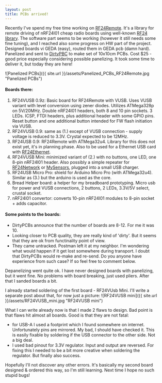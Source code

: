 ```yaml
---
layout: post
title: PCBs arrived!
---
```


Recently I've spend my free time working on [RF24Remote](https://github.com/mz-fuzzy/RF24Remote). It's a library for remote driving of nRF24l01 cheap radio boards using well-known [RF24 library](https://github.com/TMRh20/RF24). The software part seems to be working (however it still needs some fine tuning), and I reached also some progress on HW part of the project. Designed boards vi GEDA (easy), routed them in GEDA pcb (damn hard). Panelized and sent to [DirtyPBC](http://dirtypcbs.com/) to make set of 10x10cm PCBs. Cost $25 - good price especially considering possible panelizing. It took some time to deliver it, but today they are here!

![Panelized PCBs]({{ site.url }}/assets/Panelized_PCBs_RF24Remote.jpg "Panelized PCBs")

#### Boards there:

1. RF24VUSB 0.9z: Basic board for RF24Remote with VUSB. Uses VUSB variant with level conversion using zener diodes. Utilizes ATMega328p on 5V/20MHz. Double nRF24l01 headers, both 8 and 10 pin sockets. 3 LEDs. ICSP, FTDI headers, plus additional header with some GPIO pins. Reset button and one additional button intended for FW flash initiation via VUSB.
2. RF24VUSB 0.9: same as (1.) except of VUSB connection - supply voltage is reduced to 3.3V. Crystal expected to be 12MHz.
3. RF24USB 0.9: RF24Remote with ATMega32u4. Library for this does not exist yet, it's in planning phase. Also to be used for a Ethernet USB card with [RF24Ethernet](http://tmrh20.github.io/RF24Ethernet/).
4. RF24VUSB Mini: minimized variant of (2.) with no buttons, one LED, one 8-pin nRF24l01 header. Also possibly a simple repeater for [RF24Network](https://tmrh20.github.io/RF24Network/) or [MySensors](http://www.mysensors.org/), plugged into a small USB charger.
5. RF24USB Micro Pro: shield for Arduino Micro Pro (with ATMega32u4). Similar as (3.) but the arduino is used as the core.
6. Bread Helper board: a helper for my breadboard prototyping. Micro usb for power and VUSB connections, 2 buttons, 2 LEDs, 3.3V/5V select, crustal socket.
7. nRF24l01 convertor: converts 10-pin nRF24l01 modules to 8-pin socket + adds capacitor.

#### Some points to the boards:

* DirtyPCBs announce that the number of boards are 8-12. For me it was 10.
* Looking closer to PCB quality, they are really kind of 'dirty'. But it seems that they are ok from functinality point of view.
* They came untracked. Postman left it at my neighbor. I'm wondering what would happen if it get lost somewhere during transport. I doubt that DirtyPCBs would re-make and re-send. Do you anyone have experience from such case? If so feel free to comment below.

Depanelizing went quite ok. I have never designed boards with panelizing, but it went fine. No problems with board breaking, just used pliers. After that I sanded boards a bit.

I already started soldering of the first board - RF24VUsb Mini. I'll write a separate post about that, for now just a picture:
![RF24VUSB mini]({{ site.url }}/assets/RF24VUSB_mini.jpg "RF24VUSB mini")

What I can write already now is that I made 2 flaws to design. Bad point is that flaws hit almost all boards. Good is that they are not fatal:

* for USB-A I used a footprint which I found somewhere on internet. Unfortunately pins are mirrored. My bad, I should have checked it. This is easily fixable by soldering if the USB connector to the other side. Not a big deal.
* I used bad pinout for 3.3V regulator. Input and output are reversed. For fixing this I needed to be a bit more creative when soldering the regulator. But finally also success.

Hopefully I'll not discover any other errors. It's basically my second board designed & ordered this way, so I'm still learning. Next time I hope no such stupid bugs!


